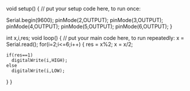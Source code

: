 void setup() {
// put your setup code here, to run once:

  Serial.begin(9600);
  pinMode(2,OUTPUT);
  pinMode(3,OUTPUT);
  pinMode(4,OUTPUT);
  pinMode(5,OUTPUT);
  pinMode(6,OUTPUT);
}

int x,i,res;
void loop() {
  // put your main code here, to run repeatedly:
  x = Serial.read();
  for(i=2;i<=6;i++)
  {
    res = x%2;
    x = x/2;

    if(res==1)
      digitalWrite(i,HIGH);
    else
      digitalWrite(i,LOW);    
  }
}
